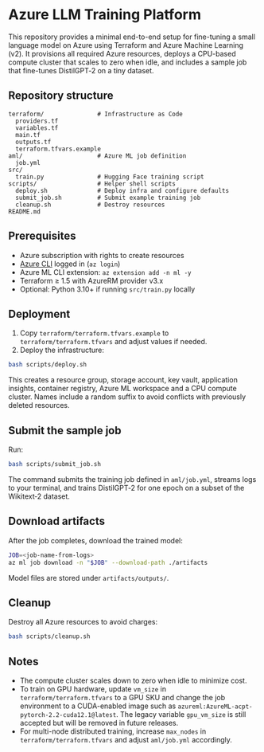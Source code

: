 # Azure LLM Training Platform

This repository provides a minimal end-to-end setup for fine-tuning a small language model on Azure using Terraform and Azure Machine Learning (v2). It provisions all required Azure resources, deploys a CPU-based compute cluster that scales to zero when idle, and includes a sample job that fine-tunes DistilGPT‑2 on a tiny dataset.

## Repository structure

```
terraform/               # Infrastructure as Code
  providers.tf
  variables.tf
  main.tf
  outputs.tf
  terraform.tfvars.example
aml/                     # Azure ML job definition
  job.yml
src/
  train.py               # Hugging Face training script
scripts/                 # Helper shell scripts
  deploy.sh              # Deploy infra and configure defaults
  submit_job.sh          # Submit example training job
  cleanup.sh             # Destroy resources
README.md
```

## Prerequisites

* Azure subscription with rights to create resources
* [Azure CLI](https://learn.microsoft.com/cli/azure/) logged in (`az login`)
* Azure ML CLI extension: `az extension add -n ml -y`
* Terraform ≥ 1.5 with AzureRM provider v3.x
* Optional: Python 3.10+ if running `src/train.py` locally

## Deployment

1. Copy `terraform/terraform.tfvars.example` to `terraform/terraform.tfvars` and adjust values if needed.
2. Deploy the infrastructure:

```bash
bash scripts/deploy.sh
```

This creates a resource group, storage account, key vault, application insights, container registry, Azure ML workspace and a CPU compute cluster. Names include a random suffix to avoid conflicts with previously deleted resources.

## Submit the sample job

Run:

```bash
bash scripts/submit_job.sh
```

The command submits the training job defined in `aml/job.yml`, streams logs to your terminal, and trains DistilGPT‑2 for one epoch on a subset of the Wikitext‑2 dataset.

## Download artifacts

After the job completes, download the trained model:

```bash
JOB=<job-name-from-logs>
az ml job download -n "$JOB" --download-path ./artifacts
```

Model files are stored under `artifacts/outputs/`.

## Cleanup

Destroy all Azure resources to avoid charges:

```bash
bash scripts/cleanup.sh
```

## Notes

* The compute cluster scales down to zero when idle to minimize cost.
* To train on GPU hardware, update `vm_size` in `terraform/terraform.tfvars` to a GPU SKU and change the job environment to a CUDA-enabled image such as `azureml:AzureML-acpt-pytorch-2.2-cuda12.1@latest`. The legacy variable `gpu_vm_size` is still accepted but will be removed in future releases.
* For multi-node distributed training, increase `max_nodes` in `terraform/terraform.tfvars` and adjust `aml/job.yml` accordingly.
